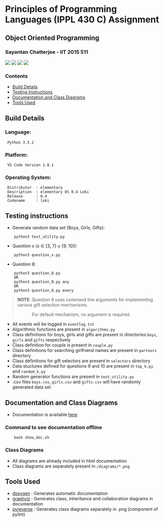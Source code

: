 # Principles of Programming Languages (IPPL 430 C) Assignment
## Object Oriented Programming  
### Sayantan Chatterjee - IIT 2015 511

<img src="https://img.shields.io/badge/language-Python3-brightgreen.svg"/>
<img src="https://img.shields.io/badge/completion-20%25-yellow.svg"/>
<img src="https://img.shields.io/badge/elementary OS-0.4-red.svg"/>
<img src="https://img.shields.io/badge/VS Code-1.8.1-blue.svg"/>  

### Contents
* [Build Details](#build-details)
* [Testing Instructions](#testing-instructions)
* [Documentation and Class Diagrams](#documentation-and-class-diagrams)
* [Tools Used](#tools-used) 

## Build Details

### Language:

```
 Python 3.5.2
```

### Platform:

```
 VS Code Version 1.8.1
```

### Operating System:

```
 Distributor  :	elementary
 Description  :	elementary OS 0.4 Loki
 Release      :	0.4
 Codename     :	loki
```

## Testing instructions

* Generate random data set (Boys, Girls, Gifts):
```
    python3 test_utility.py
```

* Question x (x ∈ [3, 7] ∪ [9, 10]):
``` 
    python3 question_x.py
```

* Question 8:
``` 
    python3 question_8.py
    OR
    python3 question_8.py any
    OR
    python3 question_8.py every
```
>**NOTE**: Question 8 uses command line arguments for implementing various gift selection mechanisms.  
>
>&nbsp;&nbsp;&nbsp;&nbsp;&nbsp;&nbsp;&nbsp;&nbsp;&nbsp;&nbsp;&nbsp;&nbsp;For default mechanism, no argument is required.

* All events will be logged in `eventlog.txt`
* Algorithmic functions are present in `algorithms.py`
* Class definitions for boys, girls and gifts are present in directories `boys`, `girls` and `gifts` respectively
* Class definition for couple is present in `couple.py`
* Class definitions for searching girlfriend names are present in `partners` directory
* Class definitions for gift selectors are present in `selectors` directory
* Data stuctures defined for questions 9 and 10 are present in `top_k.py` and `random_k.py`
* Random generator functions are present in `test_utility.py`
* .csv files `boys.csv`, `girls.csv` and `gifts.csv` will have randomly generated data set

## Documentation and Class Diagrams

* Documentation is available [here](https://ppl-iiita.github.io/ppl-assignment-coderIlluminatus/)

### Command to see documentation offline

``` 
    bash show_doc.sh
```

### Class Diagrams

* All diagrams are already included in html documentation
* Class diagrams are separately present in `/diagrams/*.png`

## Tools Used

* [doxygen](http://www.stack.nl/~dimitri/doxygen/)   :  Generates automatic documentation
* [graphviz](http://www.graphviz.org/)  :  Generates class, inheritance and collaboration diagrams in documentation 
* [pyreverse](https://pypi.python.org/pypi/pyreverse/0.5.1) :  Generates class diagrams separately in .png (component of pylint)